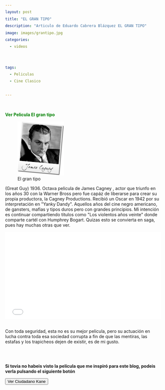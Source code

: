 ```yaml
---
layout: post
title: "EL GRAN TIPO"
description: "Articulo de Eduardo Cabrera Blázquez EL GRAN TIPO"
image: images/grantipo.jpg
categories:
  - videos
  

tags:
  - Peliculas
  - Cine Clasico
  
---
```

<a name="inicio-articulo">
<figure style="width: 70%" class="align-center">
  <img src="https://eduardo-cabrera.github.io/images/separador.png" alt="">
  </figure> 


<span style="color:green"> **Ver Pelicula  El gran tipo** </span>
<style>
div {
  text-align: justify;
  text-justify: inter-word;
  LINE-HEIGHT:1.6; 
}
</style>

<figure style="width: 30%" class="align-right">
 <img src="/images/grantipo2.png" alt="">
  <figcaption>El gran tipo</figcaption>
</figure> 

(Great Guy) 1936.  Octava pelicula de James Cagney , actor que triunfo en los años 30 con la Warner Bross pero fue capáz de liberarse para crear su propia productora, la Cagney Productions. Recibió un Oscar en 1942 por su interpretación en "Yanky Dandy". Aquellos años del cine negro americano, de gansters, mafias y tipos duros pero con grandes principios. Mi intención es continuar compartiendo titulos como "Los violentos años veinte" donde comparte cartél con Humphrey Bogart. Quizas esto se convierta en saga, pues hay muchas otras que ver.
<br/>


<div style="left: 0; width: 100%; height: 0; position: relative; overflow: hidden; padding-bottom: 56.0067%;">
<iframe width="640" height="360" src="//ok.ru/videoembed/2397872392846" style="border: 0; top: 0; left: 0;right: 0;  width: 100%;height: 100%; position: absolute; top: 0;
  " allowfullscreen allow="autoplay; encrypted-media"></iframe></div>

<br/>

Con toda seguridad, esta no es su mejor pelicula, pero su actuación en lucha contra toda esa sociedad corrupta a fin de que las mentiras, las estafas y los trapicheos dejen de existir, es de mi gusto. 

<br/>
<br/>


**Si tovia no habeis visto la película que me inspiró para este blog, podeis verla pulsando el siguiente botón**
 


<input type="button" onclick="location.href='http://eduardo-cabrera.github.io/La-pelicula-Ciudadano-kane';" value="Ver Ciudadano Kane">



<div>
 
</div>
